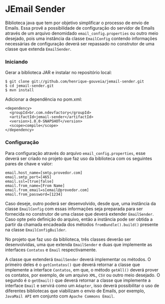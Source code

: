 # JEmail Sender

Biblioteca java que tem por objetivo simplificar o processo de envio de Emails. Essa provê a possibilidade de configuração do servidor
de Emails através de um arquivo denomidado `email_config.properties` ou outro meio desejado, pois uma instância da classe `EmailConfig` 
contendo informações necessárias de configuração deverá ser repassado no construtor de uma classe que extenda `EmailSender`.

### Iniciando

Gerar a biblioteca JAR e instalar no repositório local:

    $ git clone git://github.com/henrique-gouveia/jemail-sender.git
    $ cd jemail-sender.git
    $ mvn install

Adicionar a dependência no pom.xml:

    <dependency>
      <groupId>br.com.ndevfactory</groupId>
      <artifactId>jemail-sender</artifactId>
      <version>1.0.0-SNAPSHOT</version>
      <scope>compile</scope>
    </dependency>

### Configuração


Para configuração através do arquivo `email_config.properties`, esse deverá ser criado no projeto que faz uso da biblioteca com
os seguintes pares de chave e valor:

    email.host_name=[smtp.provedor.com]
    email.smtp_port=[465]
    email.ssl=[true|false]
    email.from_name=[From Name]
    email.from_email=s[email@provedor.com]
    email.from_password=[1234]

Caso deseje, outro poderá ser desenvolvido, desde que, uma instância da classe `EmailConfig` com essas informações seja preparada
para ser fornecida no construtor de uma classe que deverá extender `EmailSender`. Caso opte pelo definição do arquivo, então a 
instância pode ser obtida a partir da chamada encadeada dos métodos `fromBundle().build()` presente na classe `EmailConfigBuilder`.

No projeto que faz uso da biblioteca, três classes deverão ser desenvolvidas, uma que extenda `EmailSender` e duas que implemente
as interfaces `Contatos` e `Email` respectivamente. 

A classe que extenderá `EmailSender` deverá implementar os métodos. O primeiro deles é o `getContatos()` que deverá retornar a classe 
que implemente a interface `Contatos`, em que, o método `getAll()` deverá prover os contatos, por exemplo, de um arquivo `XML`, `CSV` 
ou outro meio desejado. O segundo é o `getEmail()` que deverá retornar a  classe que implemente a interface `Email` e servirá como um 
`Adapter`, isso deverá possibilitar o uso de diferentes bibliotecas que viabilizam o envio de Emails, por exemplo, `JavaMail API` em 
conjunto com `Apache Commons Email`.
